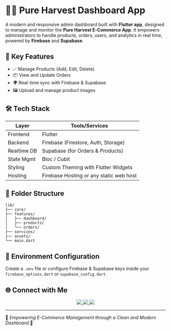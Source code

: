 # 🧑‍💼 Pure Harvest Dashboard App

A modern and responsive admin dashboard built with **Flutter app**, designed to manage and monitor the **Pure Harvest E‑Commerce App**. It empowers administrators to handle products, orders, users, and analytics in real time, powered by **Firebase** and **Supabase**.

## 🚀 Key Features

- ✅ Manage Products (Add, Edit, Delete)
- 📦 View and Update Orders
- 🌍 Real-time sync with Firebase & Supabase
- 🖼 Upload and manage product images

## 🛠️ Tech Stack

| Layer       | Tools/Services                             |
|-------------|--------------------------------------------|
| Frontend    | Flutter                                    |
| Backend     | Firebase (Firestore, Auth, Storage)        |
| Realtime DB | Supabase (for Orders & Products)           |
| State Mgmt  | Bloc / Cubit                               |
| Styling     | Custom Theming with Flutter Widgets        |
| Hosting     | Firebase Hosting or any static web host    |


## 📂 Folder Structure

```
lib/
├── core/
├── features/
│   ├── dashboard/
│   ├── products/
│   └── orders/
├── services/
├── assets/
└── main.dart
```



## 🔐 Environment Configuration

Create a `.env` file or configure Firebase & Supabase keys inside your `firebase_options.dart` or `supabase_config.dart`.

## 🌐 Connect with Me

<p align="center">
  <a href="https://www.linkedin.com/in/samir-medhat-a321b920a/">
    <img src="https://img.shields.io/badge/LinkedIn-blue?style=for-the-badge&logo=linkedin" />
  </a>
  <a href="mailto:samermedhat227@gmail.com">
    <img src="https://img.shields.io/badge/Gmail-D14836?style=for-the-badge&logo=gmail&logoColor=white" />
  </a>
  <a href="https://github.com/samir-227">
    <img src="https://img.shields.io/badge/GitHub-171515?style=for-the-badge&logo=github&logoColor=white" />
  </a>
</p>

---

🚀 *Empowering E-Commerce Management through a Clean and Modern Dashboard* 🚀
